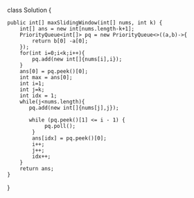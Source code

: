 class Solution {
   
    public int[] maxSlidingWindow(int[] nums, int k) {
        int[] ans = new int[nums.length-k+1];
        PriorityQueue<int[]> pq = new PriorityQueue<>((a,b)->{
            return b[0] -a[0];
        });
        for(int i=0;i<k;i++){
            pq.add(new int[]{nums[i],i});
        }
        ans[0] = pq.peek()[0];
        int max = ans[0];
        int i=1;
        int j=k;
        int idx = 1;
        while(j<nums.length){
           pq.add(new int[]{nums[j],j});

           while (pq.peek()[1] <= i - 1) {
                pq.poll();
            }
            ans[idx] = pq.peek()[0];
            i++;
            j++;
            idx++;
        }
        return ans;
    }
}